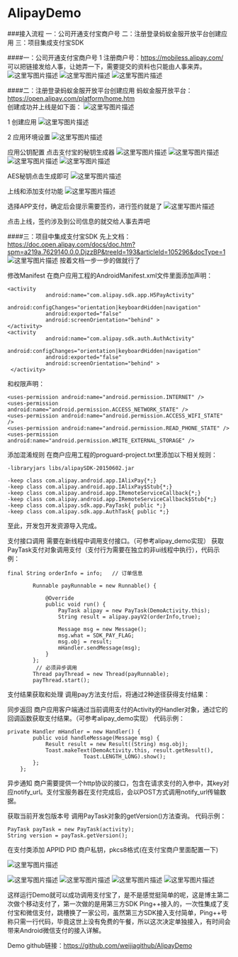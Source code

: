 # AlipayDemo
###接入流程
一：公司开通支付宝商户号
二：注册登录蚂蚁金服开放平台创建应用
三：项目集成支付宝SDK

####一：公司开通支付宝商户号
1 注册商户号：https://mobiless.alipay.com/  可以把链接发给人事，让她弄一下，需要提交的资料也只能由人事来弄。
![这里写图片描述](http://img.blog.csdn.net/20161118090804924)
![这里写图片描述](http://img.blog.csdn.net/20161118090830972)
![这里写图片描述](http://img.blog.csdn.net/20161118090841707)

####二：注册登录蚂蚁金服开放平台创建应用
蚂蚁金服开放平台：https://open.alipay.com/platform/home.htm  
创建成功并上线是如下面：
![这里写图片描述](http://img.blog.csdn.net/20161118091623562)

1 创建应用
![这里写图片描述](http://img.blog.csdn.net/20161118092115950)

2 应用环境设置
![这里写图片描述](http://img.blog.csdn.net/20161118092646686)

应用公钥配置  点击支付宝的秘钥生成器
![这里写图片描述](http://img.blog.csdn.net/20161118092908656)
![这里写图片描述](http://img.blog.csdn.net/20161118093740312)
![这里写图片描述](http://img.blog.csdn.net/20161118093715862)
![这里写图片描述](http://img.blog.csdn.net/20161118093930626)

AES秘钥点击生成即可
![这里写图片描述](http://img.blog.csdn.net/20161118094112691)

上线和添加支付功能
![这里写图片描述](http://img.blog.csdn.net/20161118094426521)

选择APP支付，确定后会提示需要签约，进行签约就是了
![这里写图片描述](http://img.blog.csdn.net/20161118094614198)

点击上线，签约涉及到公司信息的就交给人事去弄吧


####三：项目中集成支付宝SDK
先上文档：
https://doc.open.alipay.com/docs/doc.htm?spm=a219a.7629140.0.0.DjzzBP&treeId=193&articleId=105296&docType=1
![这里写图片描述](http://img.blog.csdn.net/20161118095535320)
按着文档一步一步的做就行了

修改Manifest
在商户应用工程的AndroidManifest.xml文件里面添加声明：

```
<activity
            android:name="com.alipay.sdk.app.H5PayActivity"
            android:configChanges="orientation|keyboardHidden|navigation"
            android:exported="false"
            android:screenOrientation="behind" >
</activity>
<activity
            android:name="com.alipay.sdk.auth.AuthActivity"
            android:configChanges="orientation|keyboardHidden|navigation"
            android:exported="false"
            android:screenOrientation="behind" >
 </activity>
```
和权限声明：

```
<uses-permission android:name="android.permission.INTERNET" />
<uses-permission android:name="android.permission.ACCESS_NETWORK_STATE" />
<uses-permission android:name="android.permission.ACCESS_WIFI_STATE" />
<uses-permission android:name="android.permission.READ_PHONE_STATE" />
<uses-permission android:name="android.permission.WRITE_EXTERNAL_STORAGE" />
```
添加混淆规则
在商户应用工程的proguard-project.txt里添加以下相关规则：

```
-libraryjars libs/alipaySDK-20150602.jar
 
-keep class com.alipay.android.app.IAlixPay{*;}
-keep class com.alipay.android.app.IAlixPay$Stub{*;}
-keep class com.alipay.android.app.IRemoteServiceCallback{*;}
-keep class com.alipay.android.app.IRemoteServiceCallback$Stub{*;}
-keep class com.alipay.sdk.app.PayTask{ public *;}
-keep class com.alipay.sdk.app.AuthTask{ public *;}
```
至此，开发包开发资源导入完成。

支付接口调用
需要在新线程中调用支付接口。（可参考alipay_demo实现）
获取PayTask支付对象调用支付（支付行为需要在独立的非ui线程中执行），代码示例：

```
final String orderInfo = info;   // 订单信息
 
        Runnable payRunnable = new Runnable() {
 
            @Override
            public void run() {
                PayTask alipay = new PayTask(DemoActivity.this);
                String result = alipay.payV2(orderInfo,true);
 
                Message msg = new Message();
                msg.what = SDK_PAY_FLAG;
                msg.obj = result;
                mHandler.sendMessage(msg);
            }
        };
         // 必须异步调用
        Thread payThread = new Thread(payRunnable);
        payThread.start();
```

支付结果获取和处理
调用pay方法支付后，将通过2种途径获得支付结果：

同步返回
商户应用客户端通过当前调用支付的Activity的Handler对象，通过它的回调函数获取支付结果。（可参考alipay_demo实现）
代码示例：

```
private Handler mHandler = new Handler() {
        public void handleMessage(Message msg) {
            Result result = new Result((String) msg.obj);
            Toast.makeText(DemoActivity.this, result.getResult(),
                        Toast.LENGTH_LONG).show();
        };
    };
```
异步通知
商户需要提供一个http协议的接口，包含在请求支付的入参中，其key对应notify_url。支付宝服务器在支付完成后，会以POST方式调用notify_url传输数据。

获取当前开发包版本号
调用PayTask对象的getVersion()方法查询。
代码示例：

```
PayTask payTask = new PayTask(activity);
String version = payTask.getVersion();
```

在支付类添加
APPID
PID
商户私钥，pkcs8格式(在支付宝商户里面配置一下)

![这里写图片描述](http://img.blog.csdn.net/20161118101242373)

![这里写图片描述](http://img.blog.csdn.net/20161118143730849)
![这里写图片描述](http://img.blog.csdn.net/20161118143741303)
![这里写图片描述](http://img.blog.csdn.net/20161118143756319)
![这里写图片描述](http://img.blog.csdn.net/20161118143805210)

这样运行Demo就可以成功调用支付宝了，是不是感觉挺简单的呢，这是博主第二次做个移动支付了，第一次做的是用第三方SDK Ping++接入的，一次性集成了支付宝和微信支付，跳槽换了一家公司，虽然第三方SDK接入支付简单，Ping++号称只需一行代码，毕竟这世上没有免费的午餐，所以这次决定单独接入，有时间会带来Android微信支付的接入详解。

Demo github链接：https://github.com/weijiagithub/AlipayDemo
